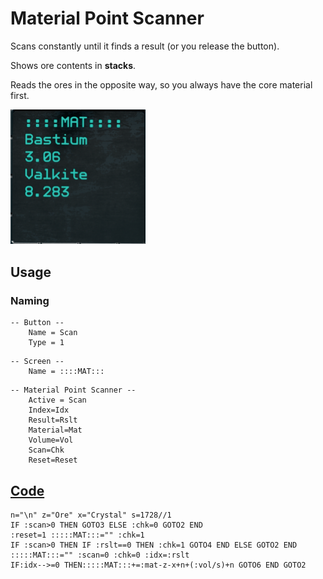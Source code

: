 # Material Point Scanner

Scans constantly until it finds a result (or you release the button).

Shows ore contents in **stacks**.

Reads the ores in the opposite way, so you always have the core material first.

<img src="images/MPS.png" alt="Example" width="216"/>

## Usage
### Naming
```
-- Button --
    Name = Scan
    Type = 1
```
```
-- Screen --
    Name = ::::MAT:::
```
```
-- Material Point Scanner --
    Active = Scan
    Index=Idx
    Result=Rslt
    Material=Mat
    Volume=Vol
    Scan=Chk
    Reset=Reset
```

## [Code](src/MaterialPointScanner.yolol/)
<!--MARKDOWN-AUTO-DOCS:START (CODE:src=./src/MaterialPointScanner.yolol) -->
```
n="\n" z="Ore" x="Crystal" s=1728//1
IF :scan>0 THEN GOTO3 ELSE :chk=0 GOTO2 END
:reset=1 :::::MAT:::="" :chk=1 
IF :scan>0 THEN IF :rslt==0 THEN :chk=1 GOTO4 END ELSE GOTO2 END
:::::MAT:::="" :scan=0 :chk=0 :idx=:rslt
IF:idx-->=0 THEN:::::MAT:::+=:mat-z-x+n+(:vol/s)+n GOTO6 END GOTO2
```
<!--MARKDOWN-AUTO-DOCS:END-->